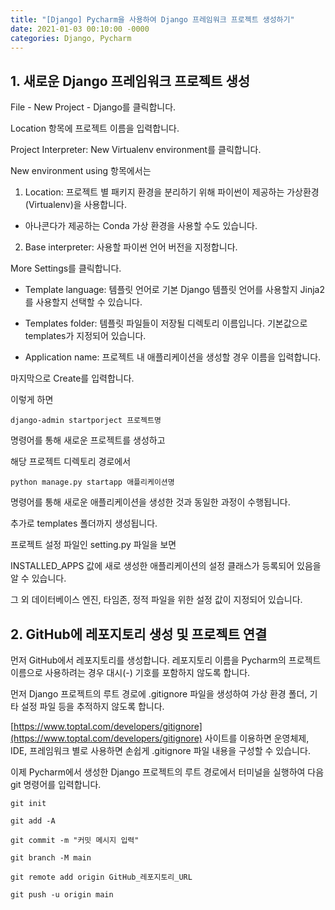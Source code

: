 ```yaml
---
title: "[Django] Pycharm을 사용하여 Django 프레임워크 프로젝트 생성하기"
date: 2021-01-03 00:10:00 -0000
categories: Django, Pycharm
---
```


## 1. 새로운 Django 프레임워크 프로젝트 생성

File - New Project - Django를 클릭합니다.

Location 항목에 프로젝트 이름을 입력합니다.

Project Interpreter: New Virtualenv environment를 클릭합니다.

New environment using 항목에서는

1. Location: 프로젝트 별 패키지 환경을 분리하기 위해 파이썬이 제공하는 가상환경(Virtualenv)을 사용합니다.

- 아나콘다가 제공하는 Conda 가상 환경을 사용할 수도 있습니다.

2. Base interpreter: 사용할 파이썬 언어 버전을 지정합니다.

More Settings를 클릭합니다.

- Template language: 템플릿 언어로 기본 Django 템플릿 언어를 사용할지 Jinja2를 사용할지 선택할 수 있습니다.

- Templates folder: 템플릿 파일들이 저장될 디렉토리 이름입니다. 기본값으로 templates가 지정되어 있습니다.

- Application name: 프로젝트 내 애플리케이션을 생성할 경우 이름을 입력합니다.
  
마지막으로 Create를 입력합니다.
  
이렇게 하면

```
django-admin startporject 프로젝트명
```

명령어를 통해 새로운 프로젝트를 생성하고

해당 프로젝트 디렉토리 경로에서

```
python manage.py startapp 애플리케이션명
```

명령어를 통해 새로운 애플리케이션을 생성한 것과 동일한 과정이 수행됩니다.

추가로 templates 폴더까지 생성됩니다.

프로젝트 설정 파일인 setting.py 파일을 보면

INSTALLED_APPS 값에 새로 생성한 애플리케이션의 설정 클래스가 등록되어 있음을 알 수 있습니다.

그 외 데이터베이스 엔진, 타임존, 정적 파일을 위한 설정 값이 지정되어 있습니다.

## 2. GitHub에 레포지토리 생성 및 프로젝트 연결

먼저 GitHub에서 레포지토리를 생성합니다. 레포지토리 이름을 Pycharm의 프로젝트 이름으로 사용하려는 경우 대시(-) 기호를 포함하지 않도록 합니다.

먼저 Django 프로젝트의 루트 경로에 .gitignore 파일을 생성하여 가상 환경 폴더, 기타 설정 파일 등을 추적하지 않도록 합니다.

[https://www.toptal.com/developers/gitignore](https://www.toptal.com/developers/gitignore) 사이트를 이용하면 운영체제, IDE, 프레임워크 별로 사용하면 손쉽게 .gitignore 파일 내용을 구성할 수 있습니다.

이제 Pycharm에서 생성한 Django 프로젝트의 루트 경로에서 터미널을 실행하여 다음 git 명령어를 입력합니다.

```
git init
```

```
git add -A
```

```
git commit -m "커밋 메시지 입력"
```

```
git branch -M main
```

```
git remote add origin GitHub_레포지토리_URL
```

```
git push -u origin main
```

 




